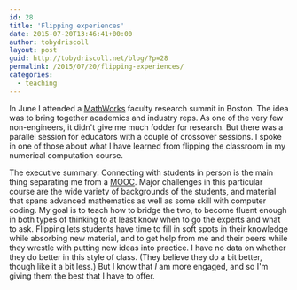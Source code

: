 ```yaml
---
id: 28
title: 'Flipping experiences'
date: 2015-07-20T13:46:41+00:00
author: tobydriscoll
layout: post
guid: http://tobydriscoll.net/blog/?p=28
permalink: /2015/07/20/flipping-experiences/
categories:
  - teaching
---
```




  In June I attended a [MathWorks](http://mathworks.com) faculty research summit in Boston. The idea was to bring together academics and industry reps. As one of the very few non-engineers, it didn't give me much fodder for research. But there was a parallel session for educators with a couple of crossover sessions. I spoke in one of those about what I have learned from flipping the classroom in my numerical computation course. 
  
  <!-- You can view the slides [as a Keynote file](/Flipping-classroom.key) (preferred) or [as a PDF](http://tobydriscoll.net/blog/wp-content/uploads/2015/07/Flipping-classroom.pdf). -->



  The executive summary: Connecting with students in person is the main thing separating me from a [MOOC](https://www.coursera.org/course/scicomp). Major challenges in this particular course are the wide variety of backgrounds of the students, and material that spans advanced mathematics as well as some skill with computer coding. My goal is to teach how to bridge the two, to become fluent enough in both types of thinking to at least know when to go the experts and what to ask. Flipping lets students have time to fill in soft spots in their knowledge while absorbing new material, and to get help from me and their peers while they wrestle with putting new ideas into practice. I have no data on whether they do better in this style of class. (They believe they do a bit better, though like it a bit less.) But I know that *I* am more engaged, and so I'm giving them the best that I have to offer.

